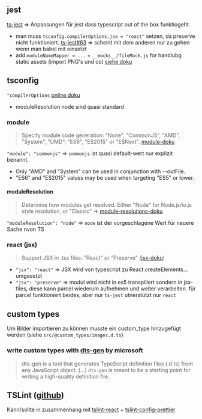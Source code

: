 ## jest

[ts-jest](https://github.com/kulshekhar/ts-jest) => Anpassungen für jest dass typescript out of the box funktiogeht.

- man muss `tsconfig.compilerOptions.jsx = "react"` setzen, da preserve nicht funktioniert. [ts-jest#63](https://github.com/kulshekhar/ts-jest/issues/63) => scheint mit dem anderen nur zu gehen wenn man babel mit einsetzt
- add `moduleNameMapper = ...` + `__mocks__/fileMock.js` for handlubg static assets (import PNG's und co) [siehe doku](https://jestjs.io/docs/en/webpack.html#handling-static-assets)

## tsconfig

`"compilerOptions`
[online doku](https://www.typescriptlang.org/docs/handbook/compiler-options.html)

- moduleResolution node sind quasi standard

### module

> Specify module code generation: "None", "CommonJS", "AMD", "System", "UMD", "ES6", "ES2015" or "ESNext". [module-doku](https://www.typescriptlang.org/docs/handbook/modules.html)

`"module": "commonjs"` => `commonjs` ist quasi default-wert nur explizit benannt.

- Only "AMD" and "System" can be used in conjunction with --outFile.
- "ES6" and "ES2015" values may be used when targeting "ES5" or lower.

#### moduleResolution

> Determine how modules get resolved. Either "Node" for Node.js/io.js style resolution, or "Classic" => [module-resolutions-doku](https://www.typescriptlang.org/docs/handbook/module-resolution.html)

`"moduleResolution": "node"` => `node` ist der vorgeschlagene Wert für neuere Sache nvon TS

### react (jsx)

> Support JSX in .tsx files: "React" or "Preserve" ([jsx-doku](https://www.typescriptlang.org/docs/handbook/jsx.html))

- `"jsx": "react"` => JSX wird von typescript zu React.createElements... umgesetzt
- `"jsx": "preserve"` => modul wird nicht in es5 transpiliert sondern in jsx-files, diese kann parcel wiederum aufnehmen und weiter verarbeiten.
  für parcel funktioniert beides, aber nur `ts-jest` utnerstützt nur `react`

## custom types

Um Bilder importieren zu können musste ein custom_type hinzugefügt werden (siehe `src/@custom_types/images.d.ts`)

### write custom types with [dts-gen](https://github.com/Microsoft/dts-gen) by microsoft

> dts-gen is a tool that generates TypeScript definition files (.d.ts) from any JavaScript object. (...) `dts-gen` is meant to be a starting point for writing a high-quality definition file.

## TSLint ([github](https://github.com/palantir/tslint/))

Kann/sollte in zusammenhang mit [tslint-react](https://github.com/palantir/tslint-react) + [tslint-config-prettier](https://github.com/alexjoverm/tslint-config-prettier)
